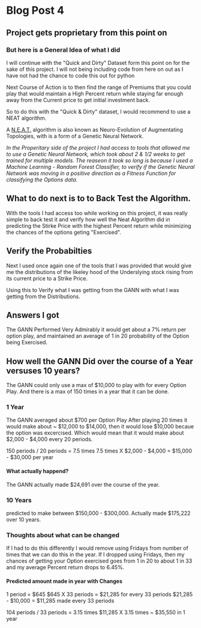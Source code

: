 # Blog Post 4

## Project gets proprietary from this point on

### But here is a General Idea of what I did

I will continue with the "Quick and Dirty" Dataset form this point on for the sake of this project. I will not being including code from here on out as I have not had the chance to code this out for python

Next Course of Action is to then find the range of Premiums that you could play that would maintain a High Percent return while staying far enough away from the Current price to get initial investment back.

So to do this with the "Quick & Dirty" dataset, I would recommend to use a NEAT algorithm.

A [N.E.A.T.](https://neat-python.readthedocs.io/en/latest/) algorithm is also known as Neuro-Evolution of Augmentating Topologies, with is a form of a  Genetic Neural Network.

*In the Properitary side of the project I had access to tools that allowed me to use a Genetic Neural Network, which took about 2 & 1/2 weeks to get trained for multiple models. The reaseon it took so long is because I used a Machine Learning - Random Forest Classifier, to verify if the Genetic Neural Network was moving in a positive direction as a Fitness Function for classifying the Options data.*

## What to do next is to to Back Test the Algorithm.

With the tools I had access too while working on this project, it was really simple to back test it and verify how well the Neat Algorithm did in predicting the Stirke Price with the highest Percent return while minimizing the chances of the options geting "Exercised".

## Verify the Probabilties

Next I used once again one of the tools that I was provided that would give me the distributions of the likeley hood of the Underslying stock rising from its current price to a Strike Price.

Using this to Verify what I was getting from the GANN with what I was getting from the Distributions.

## Answers I got

The GANN Performed Very Admirably it would get about a 7% return per option play, and maintained an average of 1 in 20 probability of the Option being Exercised.

## How well the GANN Did over the course of a Year versuses 10 years?

The GANN could only use a max of $10,000 to play with for every  Option Play.
And there is a max of 150 times in a year that it can be done.

### 1 Year
The GANN averaged about $700 per Option Play
After playing 20 times it would make about ~ $12,000 to $14,000, then it would lose $10,000 becaue the option was excercised. Which would mean that it would make about $2,000 - $4,000 every 20 periods.

150 periods / 20 periods = 7.5 times
7.5 times X $2,000 - $4,000 = $15,000 - $30,000 per year

#### What actually happend?
The GANN actually made $24,691 over the course of the year.

### 10 Years
predicted to make between $150,000 - $300,000.
Actually made $175,222 over 10 years.

### Thoughts about what can be changed
If I had to do this differently I would remove using Fridays from number of times that we can do this in the year.
If I dropped using Fridays, then my chances of getting your Option exercised goes from 1 in 20 to about 1 in 33 and my average Percent return drops to 6.45%.

#### Predicted amount made in year with Changes
1 period = $645
$645 X 33 periods = $21,285 for every 33 periods
$21,285 - $10,000 = $11,285 made every 33 periods

104 periods / 33 periods = 3.15 times
$11,285 X 3.15 times ~ $35,550 in 1 year
